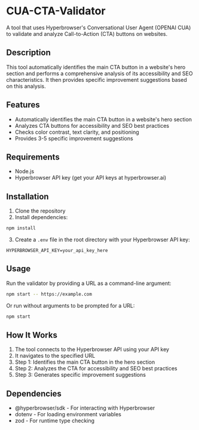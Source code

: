 # CUA-CTA-Validator

A tool that uses Hyperbrowser's Conversational User Agent (OPENAI CUA) to validate and analyze Call-to-Action (CTA) buttons on websites.

## Description

This tool automatically identifies the main CTA button in a website's hero section and performs a comprehensive analysis of its accessibility and SEO characteristics. It then provides specific improvement suggestions based on this analysis.

## Features

- Automatically identifies the main CTA button in a website's hero section
- Analyzes CTA buttons for accessibility and SEO best practices
- Checks color contrast, text clarity, and positioning
- Provides 3-5 specific improvement suggestions

## Requirements

- Node.js
- Hyperbrowser API key (get your API keys at hyperbrowser.ai)

## Installation

1. Clone the repository
2. Install dependencies:

```bash
npm install
```

3. Create a `.env` file in the root directory with your Hyperbrowser API key:

```
HYPERBROWSER_API_KEY=your_api_key_here
```

## Usage

Run the validator by providing a URL as a command-line argument:

```bash
npm start -- https://example.com
```

Or run without arguments to be prompted for a URL:

```bash
npm start
```

## How It Works

1. The tool connects to the Hyperbrowser API using your API key
2. It navigates to the specified URL
3. Step 1: Identifies the main CTA button in the hero section
4. Step 2: Analyzes the CTA for accessibility and SEO best practices
5. Step 3: Generates specific improvement suggestions

## Dependencies

- @hyperbrowser/sdk - For interacting with Hyperbrowser
- dotenv - For loading environment variables
- zod - For runtime type checking
